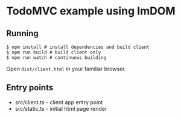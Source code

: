 # TodoMVC example using ImDOM

## Running

```
$ npm install # install dependencies and build client
$ npm run build # build client only
$ npm run watch # continuous building
```

Open `dist/client.html` in your familiar browser.

## Entry points

* src/client.ts - client app entry point
* src/static.ts - initial html page render
